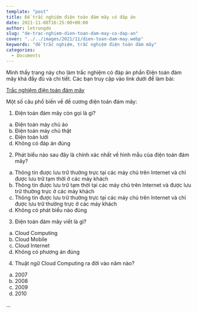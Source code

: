 ```yaml
---
template: "post"
title: Đề trắc nghiệm điện toán đám mây có đáp án
date: 2021-11-08T16:25:00+00:00
author: letrungdo
slug: "de-trac-nghiem-dien-toan-dam-may-co-dap-an"
cover: "../../images/2021/11/dien-toan-dam-may.webp"
keywords: "đề trắc nghiệm, trắc nghiệm điện toán đám mây"
categories:
  - Documents
---
```


Mình thấy trang này cho làm trắc nghiệm có đáp án phần Điện toán đám mây khá đầy đủ và chi tiết.
Các bạn truy cập vào link dưới để làm bài:

<a href="https://pesthubt.com/quiz/1584/dien-toan-dam-may.html" target="_blank" rel="nofollow noopener noreferrer">Trắc nghiệm điện toán đám mây</a>

Một số câu phổ biến về đề cương điện toán đám mây:

1. Điện toán đám mây còn gọi là gì?
<ol type="a">
  <li>Điện toán máy chủ ảo</li>
  <li>Điện toán máy chủ thật</li>
  <li>Điện toán lưới</li>
  <li>Không có đáp án đúng</li>
</ol>

2. Phát biểu nào sau đây là chính xác nhất về hình mẫu của điện toán đám mây?
<ol type="a">
   <li>Thông tin được lưu trữ thường trực tại các máy chủ trên Internet và chỉ
   được lưu trữ tạm thời ở các máy khách</li>
   <li>Thông tin được lưu trữ tạm thời tại các máy chủ trên Internet và được lưu trữ
   thường trực ở các máy khách</li>
   <li>Thông tin được lưu trữ thường trực tại các máy chủ trên Internet và chỉ được lưu
   trữ thường trực ở các máy khách</li>
   <li>Không có phát biểu nào đúng</li>
</ol>

3. Điện toán đám mây viết là gì?
<ol type="a">
   <li>Cloud Computing</li>
   <li>Cloud Mobile</li>
   <li>Cloud Internet</li>
   <li>Không có phương án đúng</li>
</ol>

4. Thuật ngữ Cloud Computing ra đời vào năm nào?
<ol type="a">
   <li>2007</li>
   <li>2008</li>
   <li>2009</li>
   <li>2010</li>
</ol>

...
